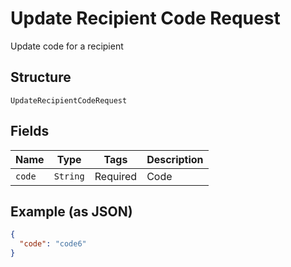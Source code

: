 
# Update Recipient Code Request

Update code for a recipient

## Structure

`UpdateRecipientCodeRequest`

## Fields

| Name | Type | Tags | Description |
|  --- | --- | --- | --- |
| `code` | `String` | Required | Code |

## Example (as JSON)

```json
{
  "code": "code6"
}
```

